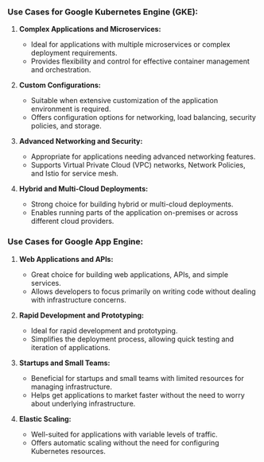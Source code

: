### Use Cases for Google Kubernetes Engine (GKE):

1. **Complex Applications and Microservices:**
   - Ideal for applications with multiple microservices or complex deployment requirements.
   - Provides flexibility and control for effective container management and orchestration.

2. **Custom Configurations:**
   - Suitable when extensive customization of the application environment is required.
   - Offers configuration options for networking, load balancing, security policies, and storage.

3. **Advanced Networking and Security:**
   - Appropriate for applications needing advanced networking features.
   - Supports Virtual Private Cloud (VPC) networks, Network Policies, and Istio for service mesh.

4. **Hybrid and Multi-Cloud Deployments:**
   - Strong choice for building hybrid or multi-cloud deployments.
   - Enables running parts of the application on-premises or across different cloud providers.

### Use Cases for Google App Engine:

1. **Web Applications and APIs:**
   - Great choice for building web applications, APIs, and simple services.
   - Allows developers to focus primarily on writing code without dealing with infrastructure concerns.

2. **Rapid Development and Prototyping:**
   - Ideal for rapid development and prototyping.
   - Simplifies the deployment process, allowing quick testing and iteration of applications.

3. **Startups and Small Teams:**
   - Beneficial for startups and small teams with limited resources for managing infrastructure.
   - Helps get applications to market faster without the need to worry about underlying infrastructure.

4. **Elastic Scaling:**
   - Well-suited for applications with variable levels of traffic.
   - Offers automatic scaling without the need for configuring Kubernetes resources.

